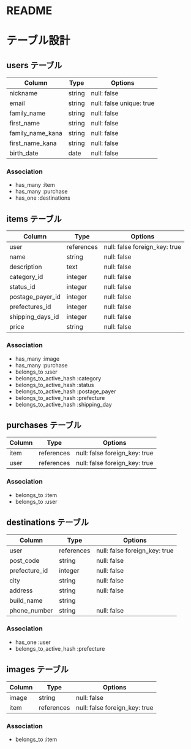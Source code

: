 # README

# テーブル設計

## users テーブル

| Column           | Type   | Options                  |
| ---------------- | ------ | ------------------------ |
| nickname         | string | null: false              |
| email            | string | null: false unique: true |
| family_name      | string | null: false              |
| first_name       | string | null: false              |
| family_name_kana | string | null: false              |
| first_name_kana  | string | null: false              |
| birth_date       | date   | null: false              |

### Association

- has_many :item
- has_many :purchase
- has_one :destinations

## items テーブル

| Column           | Type       | Options                       |
| ---------------- | ---------- | ----------------------------- |
| user             | references | null: false foreign_key: true |
| name             | string     | null: false                   |
| description      | text       | null: false                   |
| category_id      | integer    | null: false                   |
| status_id        | integer    | null: false                   |
| postage_payer_id | integer    | null: false                   |
| prefectures_id   | integer    | null: false                   |
| shipping_days_id | integer    | null: false                   |
| price            | string     | null: false                   |

### Association

- has_many :image
- has_many :purchase
- belongs_to :user
- belongs_to_active_hash :category
- belongs_to_active_hash :status
- belongs_to_active_hash :postage_payer
- belongs_to_active_hash :prefecture
- belongs_to_active_hash :shipping_day

## purchases テーブル

| Column           | Type       | Options                       |
| ---------------- | ---------- | ----------------------------- |
| item             | references | null: false foreign_key: true |
| user             | references | null: false foreign_key: true |

### Association

- belongs_to :item
- belongs_to :user

## destinations テーブル

| Column           | Type       | Options                       |
| ---------------- | ---------- | ----------------------------- |
| user             | references | null: false foreign_key: true |
| post_code        | string     | null: false                   |
| prefecture_id    | integer    | null: false                   |
| city             | string     | null: false                   |
| address          | string     | null: false                   |
| build_name       | string     |                               |
| phone_number     | string     | null: false                   |

### Association

- has_one :user
- belongs_to_active_hash :prefecture

## images テーブル

| Column           | Type       | Options                         |
| ---------------- | ---------- | ------------------------------- |
| image            | string     | null: false                     |
| item             | references | null: false foreign_key: true   |

### Association

- belongs_to :item